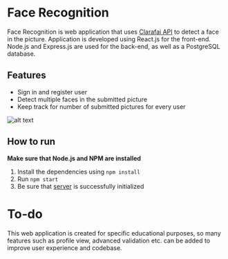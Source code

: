# Face Recognition

Face Recognition is web application that uses [Clarafai API](https://docs.clarifai.com/api-guide/predict) to detect a face in the picture. Application is developed using React.js for the front-end. 
Node.js and Express.js are used for the back-end, as well as a PostgreSQL database. 

## Features
* Sign in and register user
* Detect multiple faces in the submitted picture
* Keep track for number of submitted pictures for every user 

![alt text](https://i.imgur.com/7CQxhyD.png "Face Recognition")

## How to run

__Make sure that Node.js and NPM are installed__

1) Install the dependencies using `npm install`
2) Run `npm start`
3) Be sure that [server](https://github.com/nemanjarogic/face-recognition-server) is successfully initialized

# To-do

This web application is created for specific educational purposes, so many features such as profile view, advanced validation etc. can be added to improve user experience and codebase.
